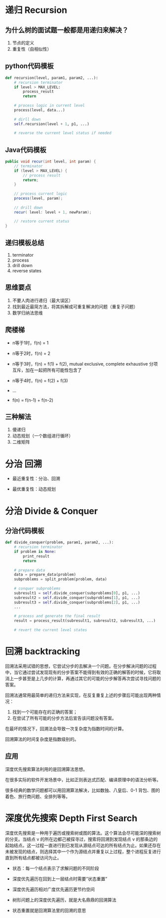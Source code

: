 # 递归 Recursion

## 为什么树的面试题一般都是用递归来解决？

1. 节点的定义
2. 重复性（自相似性）



## python代码模板

```python
def recursion(level, param1, param2, ...):
    # recursion terminator
    if level > MAX_LEVEL:
        process_result
        return
    
    # process logic in current level
    process(level, data...)
    
    # dirll down
    self.recursion(level + 1, p1, ...)
    
    # reverse the current level status if needed
```



## Java代码模板

```java
public void recur(int level, int param) {
	// terminator
    if (level > MAX_LEVEL) {
        // process result
        return;
    }
    
    // process current logic
    process(level, param);
    
    // drill down
    recur( level: level + 1, newParam);
    
    // restore current status
}
```



## 递归模板总结

1. terminator
2. process
3. drill down
4. reverse states



## 思维要点

1. 不要人肉进行递归（最大误区）
2. 找到最近最简方法，将其拆解成可重复解决的问题（重复子问题）
3. 数学归纳法思维



## 爬楼梯

- n等于1时，f(n) = 1

- n等于2时，f(n) = 2
- n等于3时，f(n) = f(1) + f(2), mutual exclusive, complete exhaustive 分项互斥，加在一起把所有可能性包含了
- n等于4时，f(n) = f(2) + f(3)

- ...
- f(n) = f(n-1) + f(n-2)



## 三种解法

1. 傻递归
2. 动态规划（一个数组进行循环）
3. 二维矩阵



# 分治 回溯

- 最近重复性：分治、回溯

- 最优重复性：动态规划



# 分治 Divide & Conquer

## 分治代码模板

```python
def divide_conquer(problem, param1, param2, ...):
    # recursion terminator
    if problem is None:
        print_result
        return
    
    # prepare data
    data = prepare_data(problem)
    subproblems = split_problem(problem, data)
    
    # conquer subproblems
    subresult1 = self.divide_conquer(subproblems[0], p1, ...)
    subresult2 = self.divide_conquer(subproblems[1], p1, ...)
    subresult3 = self.divide_conquer(subproblems[2], p1, ...)
    ...
    
    # process and generate the final result
    result = process_result(subresult1, subresult2, subresult3, ...)
    
    # revert the current level states
```



# 回溯 backtracking

回溯法采用试错的思想，它尝试分步的去解决一个问题。在分步解决问题的过程中，当它通过尝试发现现有的分步答案不能得到有效的正确的解答的时候，它将取消上一步甚至是上几步的计算，再通过其它的可能的分步解答再次尝试寻找问题的答案。

回溯法通常用最简单的递归方法来实现，在反复重复上述的步骤后可能出现两种情况：

1. 找到一个可能存在的正确的答案；
2. 在尝试了所有可能的分步方法后宣告该问题没有答案。

在最坏的情况下，回溯法会导致一次复杂度为指数时间的计算。 

回溯算法的时间复杂度是指数级别的。



## 应用

深度优先搜索算法利用的是回溯算法思想。

在很多实际的软件开发场景中，比如正则表达式匹配、编译原理中的语法分析等。

很多经典的数学问题都可以用回溯算法解决，比如数独、八皇后、0-1 背包、图的着色、旅行商问题、全排列等等。



# 深度优先搜索 Depth First Search

深度优先搜索是一种用于遍历或搜索树或图的算法。这个算法会尽可能深的搜索树的分支。当结点 v 的所在边都己被探寻过，搜索将回溯到发现结点 v 的那条边的起始结点。这一过程一直进行到已发现从源结点可达的所有结点为止。如果还存在未被发现的结点，则选择其中一个作为源结点并重复以上过程，整个进程反复进行直到所有结点都被访问为止。

- 状态：每一个结点表示了求解问题的不同阶段

- 深度优先遍历在回到上一层结点时需要“状态重置”

- 深度优先遍历相对广度优先遍历更节约空间

- 树形问题上的深度优先遍历，就是大名鼎鼎的回溯算法

- 状态重置就是回溯算法里的回溯的意思